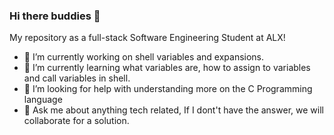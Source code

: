 ### Hi there buddies 👋

<!--
**AntonyDL/AntonyDL** is a ✨ _special_ ✨ repository because its `README.md` (this file) appears on your GitHub profile.

Here are some ideas to get you started:

- 🔭 I’m currently working on ...
- 🌱 I’m currently learning ...
- 👯 I’m looking to collaborate on ...
- 🤔 I’m looking for help with ...
- 💬 Ask me about ...
- 📫 How to reach me: ...
- 😄 Pronouns: ...
- ⚡ Fun fact: ...
-->
My repository as a full-stack Software Engineering Student at ALX!

- 🔭 I’m currently working on shell variables and expansions.
- 🌱 I’m currently learning what variables are, how to assign to variables and call variables in shell.
- 🤔 I’m looking for help with understanding more on the C Programming language
- 💬 Ask me about anything tech related, If I dont't have the answer, we will collaborate for a solution.
